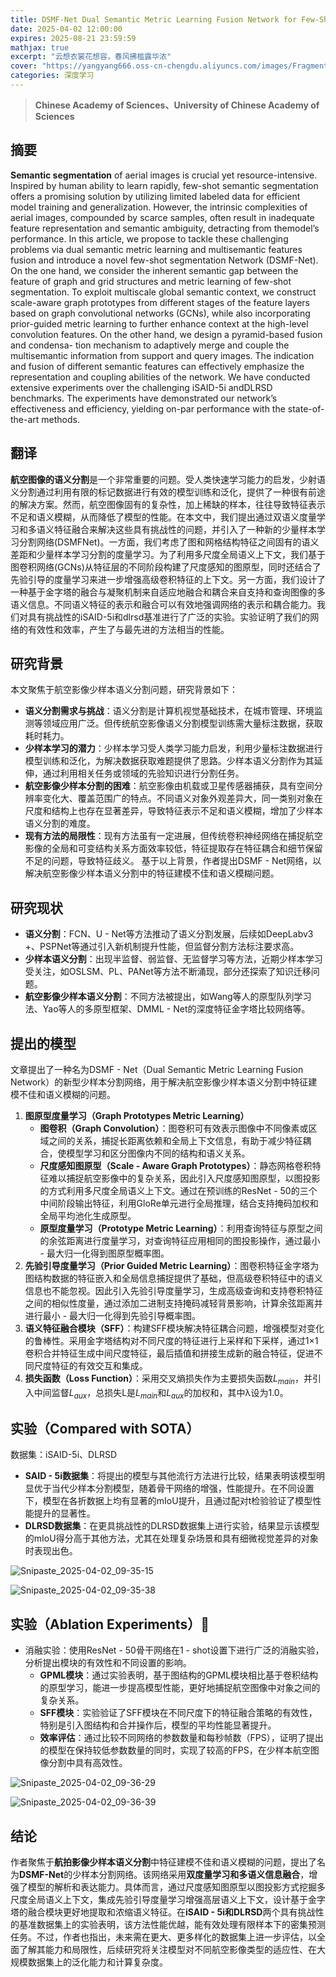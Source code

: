 ```yaml
---
title: DSMF-Net Dual Semantic Metric Learning Fusion Network for Few-Shot Aerial Image Semantic Segmentation
date: 2025-04-02 12:00:00
expires: 2025-08-21 23:59:59
mathjax: true
excerpt: "云想衣裳花想容，春风拂槛露华浓"
cover: "https://yangyang666.oss-cn-chengdu.aliyuncs.com/images/Fragment_7_4k_a51f7.jpg"
categories: 深度学习
---
```


> **Chinese Academy of Sciences、University of Chinese Academy of Sciences**

## 摘要

**Semantic segmentation** of aerial images is crucial yet resource-intensive. Inspired by human ability to learn rapidly, few-shot semantic segmentation offers a promising solution by utilizing limited labeled data for efficient model training and generalization. However, the intrinsic complexities of aerial images, compounded by scarce samples, often result in inadequate feature representation and semantic ambiguity, detracting from themodel’s performance. In this article, we propose to tackle these challenging problems via dual semantic metric learning and multisemantic features fusion
and introduce a novel few-shot segmentation Network (DSMF-Net). On the one hand, we consider the inherent semantic gap between the feature of graph and grid structures and metric learning of few-shot segmentation. To exploit multiscale global semantic context, we construct scale-aware graph prototypes from different stages of the feature layers based on graph convolutional networks (GCNs), while also incorporating prior-guided metric learning to further enhance context at the high-level convolution features. On the other hand, we design a pyramid-based fusion and condensa-
tion mechanism to adaptively merge and couple the multisemantic information from support and query images. The indication and fusion of different semantic features can effectively emphasize the representation and coupling abilities of the network. We have conducted extensive experiments over the challenging iSAID-5i andDLRSD benchmarks. The experiments have demonstrated our network’s effectiveness and efficiency, yielding on-par performance with the state-of-the-art methods.

## 翻译

**航空图像的语义分割**是一个非常重要的问题。受人类快速学习能力的启发，少射语义分割通过利用有限的标记数据进行有效的模型训练和泛化，提供了一种很有前途的解决方案。然而，航空图像固有的复杂性，加上稀缺的样本，往往导致特征表示不足和语义模糊，从而降低了模型的性能。在本文中，我们提出通过双语义度量学习和多语义特征融合来解决这些具有挑战性的问题，并引入了一种新的少量样本学习分割网络(DSMFNet)。一方面，我们考虑了图和网格结构特征之间固有的语义差距和少量样本学习分割的度量学习。为了利用多尺度全局语义上下文，我们基于图卷积网络(GCNs)从特征层的不同阶段构建了尺度感知的图原型，同时还结合了先验引导的度量学习来进一步增强高级卷积特征的上下文。另一方面，我们设计了一种基于金字塔的融合与凝聚机制来自适应地融合和耦合来自支持和查询图像的多语义信息。不同语义特征的表示和融合可以有效地强调网络的表示和耦合能力。我们对具有挑战性的iSAID-5i和dlrsd基准进行了广泛的实验。实验证明了我们的网络的有效性和效率，产生了与最先进的方法相当的性能。

## 研究背景

本文聚焦于航空影像少样本语义分割问题，研究背景如下：
- **语义分割需求与挑战**：语义分割是计算机视觉基础技术，在城市管理、环境监测等领域应用广泛。但传统航空影像语义分割模型训练需大量标注数据，获取耗时耗力。
- **少样本学习的潜力**：少样本学习受人类学习能力启发，利用少量标注数据进行模型训练和泛化，为解决数据获取难题提供了思路。少样本语义分割作为其延伸，通过利用相关任务或领域的先验知识进行分割任务。
- **航空影像少样本分割的困难**：航空影像由机载或卫星传感器捕获，具有空间分辨率变化大、覆盖范围广的特点。不同语义对象外观差异大，同一类别对象在尺度和结构上也存在显著差异，导致特征表示不足和语义模糊，增加了少样本语义分割的难度。 
- **现有方法的局限性**：现有方法虽有一定进展，但传统卷积神经网络在捕捉航空影像的全局和可变结构关系方面效率较低，特征提取存在特征耦合和细节保留不足的问题，导致特征歧义。 基于以上背景，作者提出DSMF - Net网络，以解决航空影像少样本语义分割中的特征建模不佳和语义模糊问题。 

## 研究现状



- **语义分割**：FCN、U - Net等方法推动了语义分割发展，后续如DeepLabv3 +、PSPNet等通过引入新机制提升性能，但监督分割方法标注要求高。
- **少样本语义分割**：出现半监督、弱监督、无监督学习等方法，近期少样本学习受关注，如OSLSM、PL、PANet等方法不断涌现，部分还探索了知识迁移问题。
- **航空影像少样本语义分割**：不同方法被提出，如Wang等人的原型队列学习法、Yao等人的多原型框架、DMML - Net的深度特征金字塔比较网络等。









## 提出的模型

文章提出了一种名为DSMF - Net（Dual Semantic Metric Learning Fusion Network）的新型少样本分割网络，用于解决航空影像少样本语义分割中特征建模不佳和语义模糊的问题。



1. **图原型度量学习（Graph Prototypes Metric Learning）**
   - **图卷积（Graph Convolution）**：图卷积可有效表示图像中不同像素或区域之间的关系，捕捉长距离依赖和全局上下文信息，有助于减少特征耦合，使模型学习和区分图像内不同的结构和语义关系。
   - **尺度感知图原型（Scale - Aware Graph Prototypes）**：静态网格卷积特征难以捕捉航空影像中的复杂关系，因此引入尺度感知图原型，以图投影的方式利用多尺度全局语义上下文。通过在预训练的ResNet - 50的三个中间阶段输出特征，利用GloRe单元进行全局推理，结合支持掩码加权和全局平均池化生成原型。
   - **原型度量学习（Prototype Metric Learning）**：利用查询特征与原型之间的余弦距离进行度量学习，对查询特征应用相同的图投影操作，通过最小 - 最大归一化得到图原型概率图。
2. **先验引导度量学习（Prior Guided Metric Learning）**：图卷积特征金字塔为图结构数据的特征嵌入和全局信息捕捉提供了基础，但高级卷积特征中的语义信息也不能忽视。因此引入先验引导度量学习，生成高级查询和支持卷积特征之间的相似性度量，通过添加二进制支持掩码减轻背景影响，计算余弦距离并进行最小 - 最大归一化得到先验引导概率图。
3. **语义特征融合模块（SFF）**：构建SFF模块解决特征耦合问题，增强模型对变化的鲁棒性。采用金字塔结构对不同尺度的特征进行上采样和下采样，通过1×1卷积合并特征生成中间尺度特征，最后插值和拼接生成新的融合特征，促进不同尺度特征的有效交互和集成。
4. **损失函数（Loss Function）**：采用交叉熵损失作为主要损失函数$L_{main}$，并引入中间监督$L_{aux}$，总损失L是$L_{main}$和$L_{aux}$的加权和，其中λ设为1.0。



## 实验（Compared with SOTA）

数据集：iSAID-5i、DLRSD



- **SAID - 5i数据集**：将提出的模型与其他流行方法进行比较，结果表明该模型明显优于当代少样本分割模型，随着骨干网络的增强，性能提升。在不同设置下，模型在各折数据上均有显著的mIoU提升，且通过配对t检验验证了模型性能提升的显著性。
- **DLRSD数据集**：在更具挑战性的DLRSD数据集上进行实验，结果显示该模型的mIoU得分高于其他方法，尤其在处理复杂场景和具有细微视觉差异的对象时表现出色。

![Snipaste_2025-04-02_09-35-15](https://yangyang666.oss-cn-chengdu.aliyuncs.com/images/Snipaste_2025-04-02_09-35-15.png)



![Snipaste_2025-04-02_09-35-38](https://yangyang666.oss-cn-chengdu.aliyuncs.com/images/Snipaste_2025-04-02_09-35-38.png)



## 实验（Ablation Experiments）:1st_place_medal:

- 消融实验：使用ResNet - 50骨干网络在1 - shot设置下进行广泛的消融实验，分析提出模块的有效性和不同设置的影响。
  - **GPML模块**：通过实验表明，基于图结构的GPML模块相比基于卷积结构的原型学习，能进一步提高模型性能，更好地捕捉航空图像中对象之间的复杂关系。
  - **SFF模块**：实验验证了SFF模块在不同尺度下的特征融合策略的有效性，特别是引入图结构和合并操作后，模型的平均性能显著提升。
  - **效率评估**：通过比较不同网络的参数数量和每秒帧数（FPS），证明了提出的模型在保持较低参数数量的同时，实现了较高的FPS，在少样本航空图像分割中具有高效性。



![Snipaste_2025-04-02_09-36-29](https://yangyang666.oss-cn-chengdu.aliyuncs.com/images/Snipaste_2025-04-02_09-36-29.png)



![Snipaste_2025-04-02_09-36-39](https://yangyang666.oss-cn-chengdu.aliyuncs.com/images/Snipaste_2025-04-02_09-36-39.png)



## 结论

作者聚焦于**航拍影像少样本语义分割**中特征建模不佳和语义模糊的问题，提出了名为**DSMF-Net**的少样本分割网络。该网络采用**双度量学习和多语义信息融合**，增强了模型的解析和表达能力。具体而言，通过尺度感知图原型以图投影方式挖掘多尺度全局语义上下文，集成先验引导度量学习增强高层语义上下文，设计基于金字塔的融合模块更好地提取和浓缩语义特征。在**iSAID - 5i和DLRSD**两个具有挑战性的基准数据集上的实验表明，该方法性能优越，能有效处理有限样本下的密集预测任务。不过，作者也指出，未来需在更大、更多样化的数据集上进一步评估，以全面了解其能力和局限性，后续研究将关注模型对不同航空影像类型的适应性、在大规模数据集上的泛化能力和计算复杂度。 





